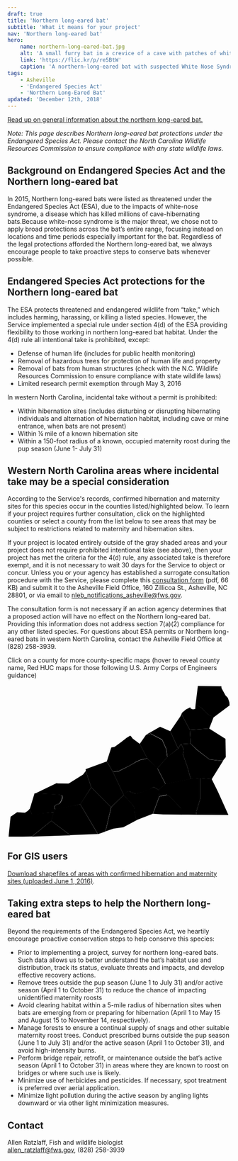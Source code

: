 ```yaml
---
draft: true
title: 'Northern long-eared bat'
subtitle: 'What it means for your project'
nav: 'Northern long-eared bat'
hero:
    name: northern-long-eared-bat.jpg
    alt: 'A small furry bat in a crevice of a cave with patches of white fungus on its face and shoulder.'
    link: 'https://flic.kr/p/re5BtW'
    caption: 'A northern-long-eared bat with suspected White Nose Syndrome. Photo by Steve Taylor, University of Illinois.'
tags:
    - Asheville
    - 'Endangered Species Act'
    - 'Northern Long-Eared Bat'
updated: 'December 12th, 2018'
---
```


[Read up on general information about the northern long-eared bat.](https://www.fws.gov/midwest/endangered/mammals/nleb/)

_Note: This page describes Northern long-eared bat protections under the Endangered Species Act. Please contact the North Carolina Wildlife Resources Commission to ensure compliance with any state wildlife laws._

## Background on Endangered Species Act and the Northern long-eared bat

In 2015, Northern long-eared bats were listed as threatened under the Endangered Species Act (ESA), due to the impacts of white-nose syndrome, a disease which has killed millions of cave-hibernating bats.Because white-nose syndrome is the major threat, we chose not to apply broad protections across the bat’s entire range, focusing instead on locations and time periods especially important for the bat. Regardless of the legal protections afforded the Northern long-eared bat, we always encourage people to take proactive steps to conserve bats whenever possible.

## Endangered Species Act protections for the Northern long-eared bat

The ESA protects threatened and endangered wildlife from “take,” which includes harming, harassing, or killing a listed species. However, the Service implemented a special rule under section 4(d) of the ESA providing flexibility to those working in northern long-eared bat habitat. Under the 4(d) rule all intentional take is prohibited, except:

- Defense of human life (includes for public health monitoring)
- Removal of hazardous trees for protection of human life and property
- Removal of bats from human structures (check with the N.C. Wildlife Resources Commission to ensure compliance with state wildlife laws)
- Limited research permit exemption through May 3, 2016

In western North Carolina, incidental take without a permit is prohibited:

- Within hibernation sites (includes disturbing or disrupting hibernating individuals and alternation of hibernation habitat, including cave or mine entrance, when bats are not present)
- Within ¼ mile of a known hibernation site
- Within a 150-foot radius of a known, occupied maternity roost during the pup season (June 1- July 31)

## Western North Carolina areas where incidental take may be a special consideration

According to the Service's records, confirmed hibernation and maternity sites for this species occur in the counties listed/highlighted below. To learn if your project requires further consultation, click on the highlighted counties or select a county from the list below to see areas that may be subject to restrictions related to maternity and hibernation sites.

If your project is located entirely outside of the gray shaded areas and your project does not require prohibited intentional take (see above), then your project has met the criteria for the 4(d) rule, any associated take is therefore exempt, and it is not necessary to wait 30 days for the Service to object or concur. Unless you or your agency has established a surrogate consultation procedure with the Service, please complete this [consultation form](/pdf/guidelines/northern-long-eared-bat-streamlined-checklist.pdf) (pdf, 66 KB) and submit it to the Asheville Field Office, 160 Zillicoa St., Asheville, NC 28801, or via email to [nleb_notifications_asheville@fws.gov](mailto:nleb_notifications_asheville@fws.gov).

The consultation form is not necessary if an action agency determines that a proposed action will have no effect on the Northern long-eared bat. Providing this information does not address section 7(a)(2) compliance for any other listed species. For questions about ESA permits or Northern long-eared bats in western North Carolina, contact the Asheville Field Office at (828) 258-3939.

Click on a county for more county-specific maps (hover to reveal county name, Red HUC maps for those following U.S. Army Corps of Engineers guidance)

<svg xmlns="http://www.w3.org/2000/svg" viewBox="0 0 135.8 92.8" class="eastern-north-carolina">
    <g>
        <a xlink:href="/pdf/map/NLEB-4D-rule-clay-county-feb-3-2016.pdf">
            <path d="M26.7,82.6l11.6,8.8l-3,0.1l-17.4,0.6l-3.1,0.1L26.7,82.6"/>
        </a>
        <title>Clay County</title>
    </g>
    <g>
        <a xlink:href="/pdf/map/NLEB-4D-rule-macon-county-feb-3-2016.pdf">
            <path d="M44.3,72.5l10.7,18.1l-16.8,0.7l-11.6-8.8l1.5-5.2l1-1.7 l0.3-0.2l9.8-1.9L44.3,72.5"/>
        </a>
        <title>Macon County</title>
    </g>
    <g>
        <a xlink:href="/pdf/map/NLEB-4D-rule-transylvania-county-june-1-2016.pdf">
            <path d="M70.8,66.8l5.2,5.8l1.1,1.5l0.3,1.6l0.1,2 l0.7,3.3l0.3,0.6l0.5,0.4l-8.5,4.5l-5.9,0.8l-4.9,1.7l3.5-14.8L70.8,66.8"/>
        </a>
        <title>Transylvania County</title>
    </g>
    <g>
        <a xlink:href="/pdf/map/NLEB-4D-rule-jackson-county-june-1-2016.pdf">
            <path d="M51,62.2l12.1,12.1l-3.5,14.8l-4.5,1.6L44.3,72.5 L51,62.2"/>
        </a>
        <title>Jackson County</title>
    </g>
    <g>
        <a xlink:href="/pdf/map/NLEB-4D-rule-haywood-county-june-1-2016.pdf">
            <path d="M60.5,46.4l3.7,6.4l6.6,14l-7.7,7.5L51,62.2l-3.3-10 l-0.1-1.1L60.5,46.4"/>
        </a>
        <title>Haywood County</title>
    </g>
    <g>
        <a xlink:href="/pdf/map/NLEB-4D-rule-swain-county-feb-3-2016.pdf">
            <path d="M47.7,52.2l3.3,10l-6.6,10.3l-5,1.1l-9.8,1.9l-0.3,0.2 l-0.7-1l0-0.5l0.4-0.9l0.3-0.3l0.8-0.4l1.1-0.3l0.7-0.3l1.2-2l0.4-1.3l0-0.6l-0.1-1l-2.5-0.5l-13.9-0.7l12.8-6.2l0.2,0l0.8,0.1 l6.3,0.1l0.6-0.3l8.3-5.2L47.7,52.2"/>
        </a>
        <title>Swain County</title>
    </g>
    <g>
        <a xlink:href="/pdf/map/NLEB-4D-rule-graham-county-june-1-2016.pdf">
            <path d="M16.8,65.8l13.9,0.7l2.5,0.5l0.1,1l0,0.6L32.9,70 l-1.2,2l-0.7,0.3L30,72.6L29.2,73l-0.3,0.3l-0.4,0.9l0,0.5l0.7,1l-1,1.7l-8.3,0.9l-3.2,1.1l-0.4,0l-1.5-0.8l-1.2-3.2l2.9-9.6 L16.8,65.8"/>
        </a>
        <title>Graham County</title>
    </g>
    <g>
        <a xlink:href="/pdf/map/NLEB-4D-rule-cherokee-county-feb-3-2016.pdf">
            <path d="M28.2,77.4l-1.5,5.2l-11.8,9.5l-5.6,0.1l-8.6,0 l1.2-12.1l4-2.8l4.7,0.4l1.8-1.2l1.2-1.3l1.2,3.2l1.5,0.8l0.4,0l3.2-1.1L28.2,77.4"/>
        </a>
        <title>Cherokee County</title>
    </g>
    <g>
        <a xlink:href="/pdf/map/NLEB-4D-rule-mitchell-county-june-1-2016.pdf">
            <path d="M99.1,28l4.8,10.6l-6.5,5.1l-0.7-4.9l-0.4-0.9l-2-4.5 l-0.2-0.3l-6.9-3.6l-2.8,0.7l8.5-4.9L99.1,28"/>
        </a>
        <title>Mitchell County</title>
    </g>
    <g>
        <a xlink:href="/pdf/map/NLEB-4D-rule-yancey-county-feb-3-2016.pdf">
            <path d="M84.3,30.3l2.8-0.7l6.9,3.6l0.2,0.3l2,4.5l0.4,0.9 l0.7,4.9l-6.1,6.9l-6.1-6.1l-4.6-8.8L84.3,30.3"/>
        </a>
        <title>Yancey County</title>
    </g>
    <g>
        <a xlink:href="/pdf/map/NLEB-4D-rule-madison-county-june-1-2016.pdf">
            <path d="M76.1,32.4l4.4,3.3l4.6,8.8l-4.3,1l-2.6,1.2l-1.5,0.9 l-3,1.7l-6,3l-3.5,0.5l-3.7-6.4l2.7-8.5l2-0.3l4.3-3.2l3.1-2.4l0.8-0.5l1.2-0.7l0.2,0l0.6,0.5l0,0L76.1,32.4"/>
        </a>
        <title>Madison County</title>
    </g>
    <g>
        <a xlink:href="/pdf/map/NLEB-4D-rule-buncombe-county-june-1-2016.pdf">
            <path d="M91.2,50.5l5,9.7l-4.2,3.5L89,62l-3.1,1.7L82,65.2 l-3.5,0.9l-2-0.4l-1.3-0.5l-0.4-0.3l-0.8-0.2l-1.4,0.4l-0.5,0.3l-1.3,1.5l-6.6-14l3.5-0.5l6-3l3-1.7l1.5-0.9l2.6-1.2l4.3-1 L91.2,50.5"/>
        </a>
        <title>Buncombe County</title>
    </g>
    <g>
        <a xlink:href="/pdf/map/NLEB-4D-rule-henderson-county-june-1-2016.pdf">
            <path d="M92.1,63.7l0.3,4.1l-3.9,10.5L78.9,82l-0.5-0.4 l-0.3-0.6l-0.7-3.3l-0.1-2L77,74.1l-1.1-1.5l-5.2-5.8l1.3-1.5l0.5-0.3l1.4-0.4l0.8,0.2l0.4,0.3l1.3,0.5l2,0.4l3.5-0.9l3.9-1.6L89,62 L92.1,63.7"/>
        </a>
        <title>Henderson County</title>
    </g>
    <g>
        <a xlink:href="/pdf/map/NLEB-4D-rule-polk-county-june-1-2016.pdf">
            <path d="M105.9,78.8l-11.1-0.1l-6.2-0.4l3.9-10.5l2.7-0.6l1.8-0.4 l0.4,0.1l1.3,0.8l0.6,0.5l6.3,6.7l0.4,0.8L105.9,78.8"/>
        </a>
        <title>Polk County</title>
    </g>
    <g>
        <a xlink:href="/pdf/map/NLEB-4D-rule-rutherford-county-june-1-2016.pdf">
            <path d="M117.4,56.5l0,12.4l-2.3,7.6l-0.3,2.4l-4.8-0.1 l-4.3,0l0.1-3.2l-0.4-0.8l-6.3-6.7l-0.6-0.5l-1.3-0.8l-0.4-0.1l-1.8,0.4l-2.7,0.6l-0.3-4.1l4.2-3.5l15.3-3.1L117.4,56.5"/>
        </a>
        <title>Rutherford County</title>
    </g>
    <g>
        <a xlink:href="/pdf/map/NLEB-4D-rule-mcdowell-county-june-1-2016.pdf">
            <path d="M103.9,38.6l1.6-2.7l0.3,0.2l0.3,0.5l0.8,1.7l0.2,0.5 l0.2,1.3l-0.5,2l2.5,7l2.3,8l-15.3,3.1l-5-9.7l6.1-6.9L103.9,38.6"/>
        </a>
        <title>McDowell County</title>
    </g>
    <g>
        <a xlink:href="/pdf/map/NLEB-4D-rule-avery-county-june-1-2016.pdf">
            <path d="M105.3,18.9l0.6-1.3l5.1,9.6l0.5,8.3l-6,0.4l-1.6,2.7 L99.1,28L105.3,18.9"/>
        </a>
        <title>Avery County</title>
    </g>
    <g>
        <a xlink:href="/pdf/map/NLEB-4D-rule-watuga-county-june-1-2016.pdf">
            <path d="M114.5,11.8l3.7,2l2.3,2.5l1.5,1.4l3.5,1.8l-2.7,6.9 L111,27.2l-5.1-9.6l0.4-0.8l2.3-2l2.4-1.2l0.1,0l0.2-0.1l0.2,0.7l1.1,0.5l0.7,0l0.1,0l0.9-0.2L114.5,11.8"/>
        </a>
        <title>Watauga County</title>
    </g>
    <g>
        <a xlink:href="/pdf/map/NLEB-4D-rule-ashe-county-june-1-2016.pdf">
            <path d="M115.9,0.5l14.3,0.2l0.1,1.1l2.4,4.4l1.4,1.5l0.3,0.7 l0.7,2.2l0.1,1.7l-9.7,7.3l-3.5-1.8l-1.5-1.4l-2.3-2.5l-3.7-2L115.9,0.5"/>
        </a>
        <title>Ashe County</title>
    </g>
    <g>
        <a xlink:href="/pdf/map/NLEB-4D-rule-caldwell-county-june-1-2016.pdf">
            <path d="M111,27.2l11.8-0.8l9.9,6.3l0.2,11.1l-1.3,1.6 l-0.6,0.6l-1,0l-7-0.8l-7.9-6.1l-3.3-3.2l-0.3-0.5L111,27.2"/>
        </a>
        <title>Caldwell County</title>
    </g>
    <g>
        <a xlink:href="/pdf/map/NLEB-4D-rule-burke-county-june-1-2016.pdf">
            <path d="M111.5,35.5l0.3,0.5l3.3,3.2l7.9,6.1l7,0.8l1,0l0.6-0.6 l-7.1,11.4l-0.1,0.3l-6.9-0.6l-5.9,0.5l-2.3-8l-2.5-7l0.5-2l-0.2-1.3l-0.2-0.5l-0.8-1.7l-0.3-0.5l-0.3-0.2L111.5,35.5"/>
        </a>
        <title>Burke County</title>
    </g>
    <g>
        <a xlink:href="/pdf/map/NLEB-4D-rule-cleveland-county-june-1-2016.pdf">
            <path d="M124.3,57.1l3.9,7.9l6.3,14l-1.7,0l-18-0.1l0.3-2.4 l2.3-7.6l0-12.4L124.3,57.1"/>
        </a>
        <title>Cleveland County</title>
    </g>

</svg>

## For GIS users

[Download shapefiles of areas with confirmed hibernation and maternity sites (uploaded June 1, 2016)](/pdf/map/nleb-huc12-06-1-2016.zip).

## Taking extra steps to help the Northern long-eared bat

Beyond the requirements of the Endangered Species Act, we heartily encourage proactive conservation steps to help conserve this species:

- Prior to implementing a project, survey for northern long-eared bats. Such data allows us to better understand the bat’s habitat use and distribution, track its status, evaluate threats and impacts, and develop effective recovery actions.
- Remove trees outside the pup season (June 1 to July 31) and/or active season (April 1 to October 31) to reduce the chance of impacting unidentified maternity roosts
- Avoid clearing habitat within a 5-mile radius of hibernation sites when bats are emerging from or preparing for hibernation (April 1 to May 15 and August 15 to November 14, respectively).
- Manage forests to ensure a continual supply of snags and other suitable maternity roost trees.
  Conduct prescribed burns outside the pup season (June 1 to July 31) and/or the active season (April 1 to October 31), and avoid high-intensity burns.
- Perform bridge repair, retrofit, or maintenance outside the bat’s active season (April 1 to October 31) in areas where they are known to roost on bridges or where such use is likely.
- Minimize use of herbicides and pesticides. If necessary, spot treatment is preferred over aerial application.
- Minimize light pollution during the active season by angling lights downward or via other light minimization measures.

## Contact

Allen Ratzlaff, Fish and wildlife biologist  
[allen_ratzlaff@fws.gov](mailto:allen_ratzlaff@fws.gov), (828) 258-3939
